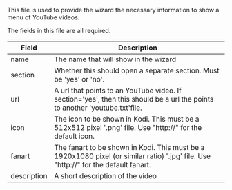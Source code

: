 This file is used to provide the wizard the necessary information to show a menu of YouTube videos.

The fields in this file are all required.

| Field | Description |
| ----- | ----------- |
| name  | The name that will show in the wizard |
| section | Whether this should open a separate section. Must be 'yes' or 'no'. |
| url | A url that points to an YouTube video. If section='yes', then this should be a url the points to another 'youtube.txt'file. |
| icon | The icon to be shown in Kodi. This must be a 512x512 pixel '.png' file. Use "http://" for the default icon. |
| fanart | The fanart to be shown in Kodi. This must be a 1920x1080 pixel (or similar ratio) '.jpg' file. Use "http://" for the default fanart. |
| description | A short description of the video |